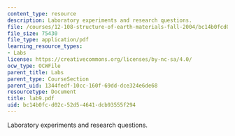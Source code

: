 ```yaml
---
content_type: resource
description: Laboratory experiments and research questions.
file: /courses/12-108-structure-of-earth-materials-fall-2004/bc14b0fcd02c52d54641dcb93555f294_lab9.pdf
file_size: 75430
file_type: application/pdf
learning_resource_types:
- Labs
license: https://creativecommons.org/licenses/by-nc-sa/4.0/
ocw_type: OCWFile
parent_title: Labs
parent_type: CourseSection
parent_uid: 1344fedf-10cc-160f-69dd-dce324e6de68
resourcetype: Document
title: lab9.pdf
uid: bc14b0fc-d02c-52d5-4641-dcb93555f294
---
```

Laboratory experiments and research questions.